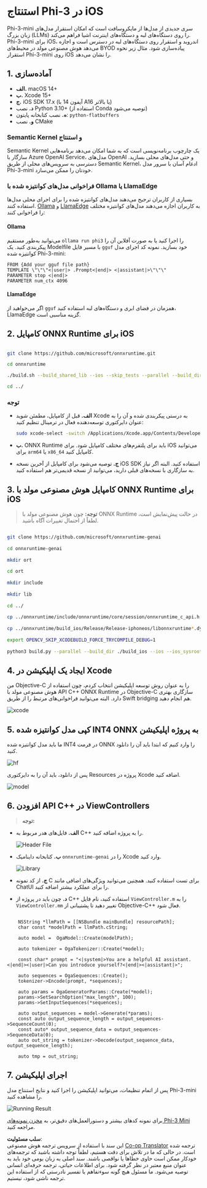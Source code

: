<!--
CO_OP_TRANSLATOR_METADATA:
{
  "original_hash": "82af197df38d25346a98f1f0e84d1698",
  "translation_date": "2025-07-16T20:18:07+00:00",
  "source_file": "md/01.Introduction/03/iOS_Inference.md",
  "language_code": "fa"
}
-->
# **استنتاج Phi-3 در iOS**

Phi-3-mini سری جدیدی از مدل‌ها از مایکروسافت است که امکان استقرار مدل‌های زبان بزرگ (LLMs) را روی دستگاه‌های لبه و دستگاه‌های اینترنت اشیا فراهم می‌کند. Phi-3-mini برای iOS، اندروید و استقرار روی دستگاه‌های لبه در دسترس است و اجازه می‌دهد هوش مصنوعی مولد در محیط‌های BYOD پیاده‌سازی شود. مثال زیر نحوه استقرار Phi-3-mini روی iOS را نشان می‌دهد.

## **1. آماده‌سازی**

- **الف.** macOS 14+
- **ب.** Xcode 15+
- **ج.** iOS SDK 17.x (آیفون 14 با A16 یا بالاتر)
- **د.** نصب Python 3.10+ (استفاده از Conda توصیه می‌شود)
- **ه.** نصب کتابخانه پایتون: `python-flatbuffers`
- **و.** نصب CMake

### Semantic Kernel و استنتاج

Semantic Kernel یک چارچوب برنامه‌نویسی است که به شما امکان می‌دهد برنامه‌هایی سازگار با Azure OpenAI Service، مدل‌های OpenAI و حتی مدل‌های محلی بسازید. دسترسی به سرویس‌های محلی از طریق Semantic Kernel، ادغام آسان با سرور مدل Phi-3-mini خودتان را ممکن می‌سازد.

### فراخوانی مدل‌های کوانتیزه شده با Ollama یا LlamaEdge

بسیاری از کاربران ترجیح می‌دهند مدل‌های کوانتیزه شده را برای اجرای محلی مدل‌ها استفاده کنند. [Ollama](https://ollama.com) و [LlamaEdge](https://llamaedge.com) به کاربران اجازه می‌دهند مدل‌های کوانتیزه مختلف را فراخوانی کنند:

#### **Ollama**

می‌توانید به‌طور مستقیم `ollama run phi3` را اجرا کنید یا به صورت آفلاین آن را پیکربندی کنید. یک Modelfile با مسیر فایل `gguf` خود بسازید. نمونه کد اجرای مدل کوانتیزه شده Phi-3-mini:

```gguf
FROM {Add your gguf file path}
TEMPLATE \"\"\"<|user|> .Prompt<|end|> <|assistant|>\"\"\"
PARAMETER stop <|end|>
PARAMETER num_ctx 4096
```

#### **LlamaEdge**

اگر می‌خواهید از `gguf` همزمان در فضای ابری و دستگاه‌های لبه استفاده کنید، LlamaEdge گزینه مناسبی است.

## **2. کامپایل ONNX Runtime برای iOS**

```bash

git clone https://github.com/microsoft/onnxruntime.git

cd onnxruntime

./build.sh --build_shared_lib --ios --skip_tests --parallel --build_dir ./build_ios --ios --apple_sysroot iphoneos --osx_arch arm64 --apple_deploy_target 17.5 --cmake_generator Xcode --config Release

cd ../

```

### **توجه**

- **الف.** قبل از کامپایل، مطمئن شوید Xcode به درستی پیکربندی شده و آن را به عنوان دایرکتوری توسعه‌دهنده فعال در ترمینال تنظیم کنید:

    ```bash
    sudo xcode-select -switch /Applications/Xcode.app/Contents/Developer
    ```

- **ب.** ONNX Runtime باید برای پلتفرم‌های مختلف کامپایل شود. برای iOS می‌توانید برای `arm64` یا `x86_64` کامپایل کنید.

- **ج.** توصیه می‌شود برای کامپایل از آخرین نسخه iOS SDK استفاده کنید. البته اگر نیاز به سازگاری با نسخه‌های قبلی دارید، می‌توانید از نسخه قدیمی‌تر هم استفاده کنید.

## **3. کامپایل هوش مصنوعی مولد با ONNX Runtime برای iOS**

> **توجه:** چون هوش مصنوعی مولد با ONNX Runtime در حالت پیش‌نمایش است، لطفاً از احتمال تغییرات آگاه باشید.

```bash

git clone https://github.com/microsoft/onnxruntime-genai
 
cd onnxruntime-genai
 
mkdir ort
 
cd ort
 
mkdir include
 
mkdir lib
 
cd ../
 
cp ../onnxruntime/include/onnxruntime/core/session/onnxruntime_c_api.h ort/include
 
cp ../onnxruntime/build_ios/Release/Release-iphoneos/libonnxruntime*.dylib* ort/lib
 
export OPENCV_SKIP_XCODEBUILD_FORCE_TRYCOMPILE_DEBUG=1
 
python3 build.py --parallel --build_dir ./build_ios --ios --ios_sysroot iphoneos --ios_arch arm64 --ios_deployment_target 17.5 --cmake_generator Xcode --cmake_extra_defines CMAKE_XCODE_ATTRIBUTE_CODE_SIGNING_ALLOWED=NO

```

## **4. ایجاد یک اپلیکیشن در Xcode**

من Objective-C را به عنوان روش توسعه اپلیکیشن انتخاب کردم، چون استفاده از هوش مصنوعی مولد با API C++ ONNX Runtime در Objective-C سازگاری بهتری دارد. البته می‌توانید فراخوانی‌های مرتبط را از طریق Swift bridging هم انجام دهید.

![xcode](../../../../../translated_images/xcode.8147789e6c25e3e289e6aa56c168089a2c277e3cd6af353fae6c2f4a56eba836.fa.png)

## **5. کپی مدل کوانتیزه شده INT4 ONNX به پروژه اپلیکیشن**

ما باید مدل کوانتیزه شده INT4 در فرمت ONNX را وارد کنیم که ابتدا باید آن را دانلود کنید.

![hf](../../../../../translated_images/hf.6b8504fd88ee48dd512d76e0665cb76bd68c8e53d0b21b2a9e6f269f5b961173.fa.png)

پس از دانلود، باید آن را به دایرکتوری Resources پروژه در Xcode اضافه کنید.

![model](../../../../../translated_images/model.3b879b14e0be877d12282beb83c953a82b62d4bc6b207a78937223f4798d0f4a.fa.png)

## **6. افزودن API C++ در ViewControllers**

> **توجه:**

- **الف.** فایل‌های هدر مربوط به C++ را به پروژه اضافه کنید.

  ![Header File](../../../../../translated_images/head.64cad021ce70a333ff5d59d4a1b4fb0f3dd2ca457413646191a18346067b2cc9.fa.png)

- **ب.** کتابخانه داینامیک `onnxruntime-genai` را در Xcode وارد کنید.

  ![Library](../../../../../translated_images/lib.a4209b9f21ddf3445ba6ac69797d49e6586d68a57cea9f8bc9fc34ec3ee979ec.fa.png)

- **ج.** از کد نمونه C برای تست استفاده کنید. همچنین می‌توانید ویژگی‌های اضافی مانند ChatUI را برای عملکرد بیشتر اضافه کنید.

- **د.** چون باید در پروژه از C++ استفاده کنید، نام فایل `ViewController.m` را به `ViewController.mm` تغییر دهید تا پشتیبانی از Objective-C++ فعال شود.

```objc

    NSString *llmPath = [[NSBundle mainBundle] resourcePath];
    char const *modelPath = llmPath.cString;

    auto model =  OgaModel::Create(modelPath);

    auto tokenizer = OgaTokenizer::Create(*model);

    const char* prompt = "<|system|>You are a helpful AI assistant.<|end|><|user|>Can you introduce yourself?<|end|><|assistant|>";

    auto sequences = OgaSequences::Create();
    tokenizer->Encode(prompt, *sequences);

    auto params = OgaGeneratorParams::Create(*model);
    params->SetSearchOption("max_length", 100);
    params->SetInputSequences(*sequences);

    auto output_sequences = model->Generate(*params);
    const auto output_sequence_length = output_sequences->SequenceCount(0);
    const auto* output_sequence_data = output_sequences->SequenceData(0);
    auto out_string = tokenizer->Decode(output_sequence_data, output_sequence_length);
    
    auto tmp = out_string;

```

## **7. اجرای اپلیکیشن**

پس از اتمام تنظیمات، می‌توانید اپلیکیشن را اجرا کنید و نتایج استنتاج مدل Phi-3-mini را مشاهده کنید.

![Running Result](../../../../../translated_images/result.326a947a6a2b9c5115a3e462b9c1b5412260f847478496c0fc7535b985c3f55a.fa.jpg)

برای نمونه کدهای بیشتر و دستورالعمل‌های دقیق‌تر، به [مخزن نمونه‌های Phi-3 Mini](https://github.com/Azure-Samples/Phi-3MiniSamples/tree/main/ios) مراجعه کنید.

**سلب مسئولیت**:  
این سند با استفاده از سرویس ترجمه هوش مصنوعی [Co-op Translator](https://github.com/Azure/co-op-translator) ترجمه شده است. در حالی که ما در تلاش برای دقت هستیم، لطفاً توجه داشته باشید که ترجمه‌های خودکار ممکن است حاوی خطاها یا نواقصی باشند. سند اصلی به زبان بومی خود باید به عنوان منبع معتبر در نظر گرفته شود. برای اطلاعات حیاتی، ترجمه حرفه‌ای انسانی توصیه می‌شود. ما مسئول هیچ گونه سوءتفاهم یا تفسیر نادرستی که از استفاده این ترجمه ناشی شود، نیستیم.